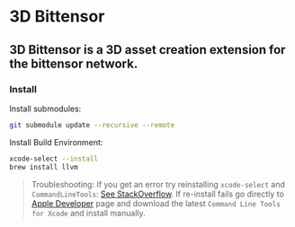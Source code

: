 # 3D Bittensor
## 3D Bittensor is a 3D asset creation extension for the bittensor network.


### Install

Install submodules:
```bash
git submodule update --recursive --remote
```

Install Build Environment:
```bash
xcode-select --install
brew install llvm
```

> Troubleshooting: If you get an error try reinstalling `xcode-select` and `CommandLineTools`: [See StackOverflow](https://stackoverflow.com/questions/58897928/macos-sdk-headers-for-macos-10-14-pkg-is-incompatible-with-this-version-of-maco). If re-install fails go directly to [Apple Developer](https://developer.apple.com/download/all/) page and download the latest `Command Line Tools for Xcode` and install manually.